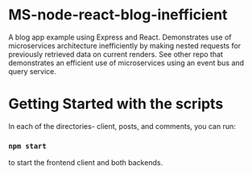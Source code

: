 # MS-node-react-blog-inefficient
A blog app example using Express and React. Demonstrates use of microservices architecture inefficiently by making nested requests for previously retrieved data on current renders. See other repo that demonstrates an efficient use of microservices using an event bus and query service.

# Getting Started with the scripts

In each of the directories- client, posts, and comments, you can run:

### `npm start`

to start the frontend client and both backends.
